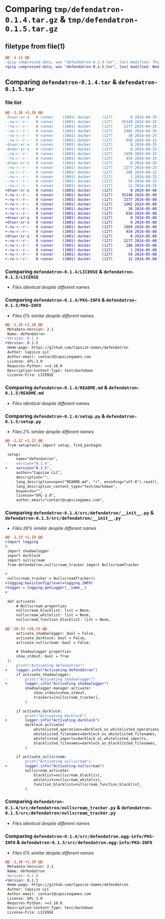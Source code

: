 # Comparing `tmp/defendatron-0.1.4.tar.gz` & `tmp/defendatron-0.1.5.tar.gz`

## filetype from file(1)

```diff
@@ -1 +1 @@
-gzip compressed data, was "defendatron-0.1.4.tar", last modified: Thu Apr 25 17:46:26 2024, max compression
+gzip compressed data, was "defendatron-0.1.5.tar", last modified: Wed May  8 18:16:53 2024, max compression
```

## Comparing `defendatron-0.1.4.tar` & `defendatron-0.1.5.tar`

### file list

```diff
@@ -1,16 +1,16 @@
-drwxr-xr-x   0 runner    (1001) docker     (127)        0 2024-04-25 17:46:26.175389 defendatron-0.1.4/
--rw-r--r--   0 runner    (1001) docker     (127)    35149 2024-04-25 17:46:22.000000 defendatron-0.1.4/LICENSE
--rw-r--r--   0 runner    (1001) docker     (127)     2277 2024-04-25 17:46:26.175389 defendatron-0.1.4/PKG-INFO
--rw-r--r--   0 runner    (1001) docker     (127)     1902 2024-04-25 17:46:22.000000 defendatron-0.1.4/README.md
--rw-r--r--   0 runner    (1001) docker     (127)       38 2024-04-25 17:46:26.175389 defendatron-0.1.4/setup.cfg
--rw-r--r--   0 runner    (1001) docker     (127)      650 2024-04-25 17:46:22.000000 defendatron-0.1.4/setup.py
-drwxr-xr-x   0 runner    (1001) docker     (127)        0 2024-04-25 17:46:26.175389 defendatron-0.1.4/src/
-drwxr-xr-x   0 runner    (1001) docker     (127)        0 2024-04-25 17:46:26.175389 defendatron-0.1.4/src/defendatron/
--rw-r--r--   0 runner    (1001) docker     (127)     1850 2024-04-25 17:46:22.000000 defendatron-0.1.4/src/defendatron/__init__.py
--rw-r--r--   0 runner    (1001) docker     (127)      934 2024-04-25 17:46:22.000000 defendatron-0.1.4/src/defendatron/nullscream_tracker.py
-drwxr-xr-x   0 runner    (1001) docker     (127)        0 2024-04-25 17:46:26.175389 defendatron-0.1.4/src/defendatron.egg-info/
--rw-r--r--   0 runner    (1001) docker     (127)     2277 2024-04-25 17:46:26.000000 defendatron-0.1.4/src/defendatron.egg-info/PKG-INFO
--rw-r--r--   0 runner    (1001) docker     (127)      286 2024-04-25 17:46:26.000000 defendatron-0.1.4/src/defendatron.egg-info/SOURCES.txt
--rw-r--r--   0 runner    (1001) docker     (127)        1 2024-04-25 17:46:26.000000 defendatron-0.1.4/src/defendatron.egg-info/dependency_links.txt
--rw-r--r--   0 runner    (1001) docker     (127)       54 2024-04-25 17:46:26.000000 defendatron-0.1.4/src/defendatron.egg-info/requires.txt
--rw-r--r--   0 runner    (1001) docker     (127)       12 2024-04-25 17:46:26.000000 defendatron-0.1.4/src/defendatron.egg-info/top_level.txt
+drwxr-xr-x   0 runner    (1001) docker     (127)        0 2024-05-08 18:16:53.598393 defendatron-0.1.5/
+-rw-r--r--   0 runner    (1001) docker     (127)    35149 2024-05-08 18:16:49.000000 defendatron-0.1.5/LICENSE
+-rw-r--r--   0 runner    (1001) docker     (127)     2277 2024-05-08 18:16:53.598393 defendatron-0.1.5/PKG-INFO
+-rw-r--r--   0 runner    (1001) docker     (127)     1902 2024-05-08 18:16:49.000000 defendatron-0.1.5/README.md
+-rw-r--r--   0 runner    (1001) docker     (127)       38 2024-05-08 18:16:53.598393 defendatron-0.1.5/setup.cfg
+-rw-r--r--   0 runner    (1001) docker     (127)      650 2024-05-08 18:16:49.000000 defendatron-0.1.5/setup.py
+drwxr-xr-x   0 runner    (1001) docker     (127)        0 2024-05-08 18:16:53.598393 defendatron-0.1.5/src/
+drwxr-xr-x   0 runner    (1001) docker     (127)        0 2024-05-08 18:16:53.598393 defendatron-0.1.5/src/defendatron/
+-rw-r--r--   0 runner    (1001) docker     (127)     1969 2024-05-08 18:16:49.000000 defendatron-0.1.5/src/defendatron/__init__.py
+-rw-r--r--   0 runner    (1001) docker     (127)      934 2024-05-08 18:16:49.000000 defendatron-0.1.5/src/defendatron/nullscream_tracker.py
+drwxr-xr-x   0 runner    (1001) docker     (127)        0 2024-05-08 18:16:53.598393 defendatron-0.1.5/src/defendatron.egg-info/
+-rw-r--r--   0 runner    (1001) docker     (127)     2277 2024-05-08 18:16:53.000000 defendatron-0.1.5/src/defendatron.egg-info/PKG-INFO
+-rw-r--r--   0 runner    (1001) docker     (127)      286 2024-05-08 18:16:53.000000 defendatron-0.1.5/src/defendatron.egg-info/SOURCES.txt
+-rw-r--r--   0 runner    (1001) docker     (127)        1 2024-05-08 18:16:53.000000 defendatron-0.1.5/src/defendatron.egg-info/dependency_links.txt
+-rw-r--r--   0 runner    (1001) docker     (127)       54 2024-05-08 18:16:53.000000 defendatron-0.1.5/src/defendatron.egg-info/requires.txt
+-rw-r--r--   0 runner    (1001) docker     (127)       12 2024-05-08 18:16:53.000000 defendatron-0.1.5/src/defendatron.egg-info/top_level.txt
```

### Comparing `defendatron-0.1.4/LICENSE` & `defendatron-0.1.5/LICENSE`

 * *Files identical despite different names*

### Comparing `defendatron-0.1.4/PKG-INFO` & `defendatron-0.1.5/PKG-INFO`

 * *Files 0% similar despite different names*

```diff
@@ -1,10 +1,10 @@
 Metadata-Version: 2.1
 Name: defendatron
-Version: 0.1.4
+Version: 0.1.5
 Home-page: https://github.com/Capsize-Games/defendatron
 Author: Capsize LLC
 Author-email: contact@capsizegames.com
 License: GPL-3.0
 Requires-Python: >=3.10.0
 Description-Content-Type: text/markdown
 License-File: LICENSE
```

### Comparing `defendatron-0.1.4/README.md` & `defendatron-0.1.5/README.md`

 * *Files identical despite different names*

### Comparing `defendatron-0.1.4/setup.py` & `defendatron-0.1.5/setup.py`

 * *Files 2% similar despite different names*

```diff
@@ -1,12 +1,12 @@
 from setuptools import setup, find_packages
 
 setup(
     name="defendatron",
-    version="0.1.4",
+    version="0.1.5",
     author="Capsize LLC",
     description="",
     long_description=open("README.md", "r", encoding="utf-8").read(),
     long_description_content_type="text/markdown",
     keywords="",
     license="GPL-3.0",
     author_email="contact@capsizegames.com",
```

### Comparing `defendatron-0.1.4/src/defendatron/__init__.py` & `defendatron-0.1.5/src/defendatron/__init__.py`

 * *Files 26% similar despite different names*

```diff
@@ -1,13 +1,19 @@
+import logging
+
 import shadowlogger
 import darklock
 import nullscream
 from defendatron.nullscream_tracker import NullscreamTracker
 
+
 nullscream_tracker = NullscreamTracker()
+logging.basicConfig(level=logging.INFO)
+logger = logging.getLogger(__name__)
+
 
 def activate(
     # Nullscream properties
     nullscream_blacklist: list = None,
     nullscream_whitelist: list = None,
     nullscream_function_blacklist: list = None,
 
@@ -20,33 +26,33 @@
     activate_shadowlogger: bool = False,
     activate_darklock: bool = False,
     activate_nullscream: bool = False,
 
     # Shadowlogger properties
     show_stdout: bool = True
 ):
-    print("Activating defendatron")
+    logger.info("Activating defendatron")
     if activate_shadowlogger:
-        print("Activating shadowlogger")
+        logger.info("Activating shadowlogger")
         shadowlogger.manager.activate(
             show_stdout=show_stdout,
             trackers=[nullscream_tracker],
         )
 
     if activate_darklock:
-        print("Activating darklock")
+        logger.info("Activating darklock")
         darklock.activate(
             whitelisted_operations=darklock_os_whitelisted_operations,
             whitelisted_filenames=darklock_os_whitelisted_filenames,
             whitelisted_imports=darklock_os_whitelisted_imports,
             blacklisted_filenames=darklock_os_blacklisted_filenames,
         )
 
     if activate_nullscream:
-        print("Activating nullscream")
+        logger.info("Activating nullscream")
         nullscream.activate(
             blacklist=nullscream_blacklist,
             whitelist=nullscream_whitelist,
             function_blacklist=nullscream_function_blacklist,
         )
```

### Comparing `defendatron-0.1.4/src/defendatron/nullscream_tracker.py` & `defendatron-0.1.5/src/defendatron/nullscream_tracker.py`

 * *Files identical despite different names*

### Comparing `defendatron-0.1.4/src/defendatron.egg-info/PKG-INFO` & `defendatron-0.1.5/src/defendatron.egg-info/PKG-INFO`

 * *Files 0% similar despite different names*

```diff
@@ -1,10 +1,10 @@
 Metadata-Version: 2.1
 Name: defendatron
-Version: 0.1.4
+Version: 0.1.5
 Home-page: https://github.com/Capsize-Games/defendatron
 Author: Capsize LLC
 Author-email: contact@capsizegames.com
 License: GPL-3.0
 Requires-Python: >=3.10.0
 Description-Content-Type: text/markdown
 License-File: LICENSE
```

